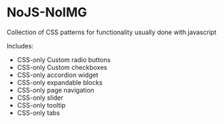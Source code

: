 NoJS-NoIMG
======

Collection of CSS patterns for functionality usually done with javascript


Includes:

- CSS-only Custom radio buttons
- CSS-only Custom checkboxes
- CSS-only accordion widget
- CSS-only expandable blocks
- CSS-only page navigation
- CSS-only slider
- CSS-only tooltip
- CSS-only tabs